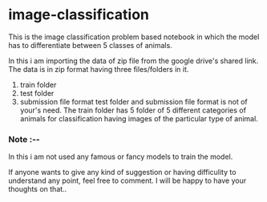 # image-classification
This is the image classification problem based notebook in which the model has to differentiate between 5 classes of animals.

In this i am importing the data of zip file from the google drive's shared link. The data is in zip format having three files/folders in it.
1) train folder
2) test folder
3) submission file format 
test folder and submission file format is not of your's need.
The train folder has 5 folder of 5 different categories of animals for classification having images of the particular type of animal.


### Note :--
In this i am not used any famous or fancy models to train the model.

If anyone wants to give any kind of suggestion or having difficulity to understand any point, feel free to comment. I will be happy to have your thoughts on that..
